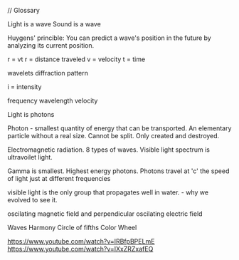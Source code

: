 // Glossary 

Light is a wave
Sound is a wave

Huygens' princible: You can predict a wave's position in the future by analyzing its current position. 

r = vt
r = distance traveled 
v = velocity 
t = time

wavelets
diffraction pattern

i = intensity 

frequency 
wavelength 
velocity 

Light is photons

Photon - smallest quantity of energy that can be transported. An elementary particle without a real size.
Cannot be split. Only created and destroyed. 

Electromagnetic radiation. 8 types of waves. Visible light spectrum is ultravoilet light. 

Gamma is smallest. Highest energy photons.
Photons travel at 'c' the speed of light just at different frequencies 

visible light is the only group that propagates well in water. - why we evolved to see it. 

oscilating magnetic field and perpendicular oscilating electric field


Waves
Harmony 
Circle of fifths 
Color Wheel 

https://www.youtube.com/watch?v=IRBfpBPELmE
https://www.youtube.com/watch?v=IXxZRZxafEQ

